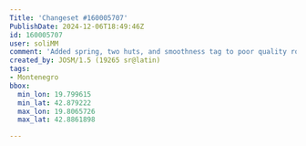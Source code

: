 ```yaml
---
Title: 'Changeset #160005707'
PublishDate: 2024-12-06T18:49:46Z
id: 160005707
user: soliMM
comment: 'Added spring, two huts, and smoothness tag to poor quality road in Montenegro as per user report in notes: 4403829 4403765 4403695'
created_by: JOSM/1.5 (19265 sr@latin)
tags:
- Montenegro
bbox:
  min_lon: 19.799615
  min_lat: 42.879222
  max_lon: 19.8065726
  max_lat: 42.8861898

---
```

